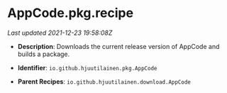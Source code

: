 # AppCode.pkg.recipe

_Last updated 2021-12-23 19:58:08Z_

- **Description**: Downloads the current release version of AppCode and builds a package.

- **Identifier**: `io.github.hjuutilainen.pkg.AppCode`

- **Parent Recipes**: `io.github.hjuutilainen.download.AppCode`